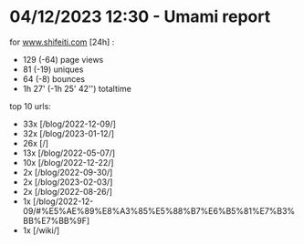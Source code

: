 # 04/12/2023 12:30 - Umami report
for www.shifeiti.com [24h] :

 - 129 (-64) page views
 - 81 (-19) uniques
 - 64 (-8) bounces
 - 1h 27'  (-1h 25' 42'') totaltime


top 10 urls:
 - 33x [/blog/2022-12-09/]
 - 32x [/blog/2023-01-12/]
 - 26x [/]
 - 13x [/blog/2022-05-07/]
 - 10x [/blog/2022-12-22/]
 - 2x [/blog/2022-09-30/]
 - 2x [/blog/2023-02-03/]
 - 2x [/blog/2022-08-26/]
 - 1x [/blog/2022-12-09/#%E5%AE%89%E8%A3%85%E5%88%B7%E6%B5%81%E7%B3%BB%E7%BB%9F]
 - 1x [/wiki/]


